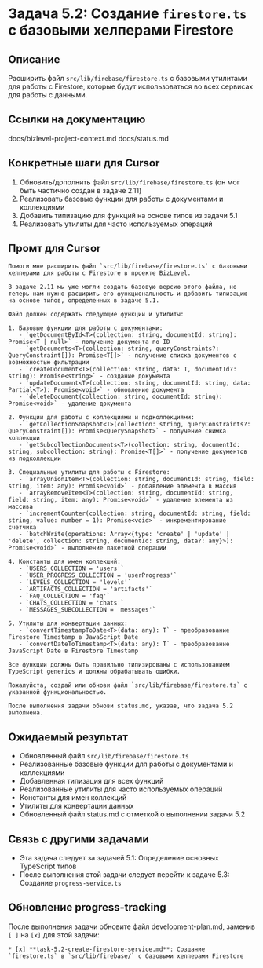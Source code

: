 # Задача 5.2: Создание `firestore.ts` с базовыми хелперами Firestore

## Описание
Расширить файл `src/lib/firebase/firestore.ts` с базовыми утилитами для работы с Firestore, которые будут использоваться во всех сервисах для работы с данными.

## Ссылки на документацию
docs/bizlevel-project-context.md
docs/status.md

## Конкретные шаги для Cursor
1. Обновить/дополнить файл `src/lib/firebase/firestore.ts` (он мог быть частично создан в задаче 2.11)
2. Реализовать базовые функции для работы с документами и коллекциями
3. Добавить типизацию для функций на основе типов из задачи 5.1
4. Реализовать утилиты для часто используемых операций

## Промт для Cursor
```
Помоги мне расширить файл `src/lib/firebase/firestore.ts` с базовыми хелперами для работы с Firestore в проекте BizLevel.

В задаче 2.11 мы уже могли создать базовую версию этого файла, но теперь нам нужно расширить его функциональность и добавить типизацию на основе типов, определенных в задаче 5.1.

Файл должен содержать следующие функции и утилиты:

1. Базовые функции для работы с документами:
   - `getDocumentById<T>(collection: string, documentId: string): Promise<T | null>` - получение документа по ID
   - `getDocuments<T>(collection: string, queryConstraints?: QueryConstraint[]): Promise<T[]>` - получение списка документов с возможностью фильтрации
   - `createDocument<T>(collection: string, data: T, documentId?: string): Promise<string>` - создание документа
   - `updateDocument<T>(collection: string, documentId: string, data: Partial<T>): Promise<void>` - обновление документа
   - `deleteDocument(collection: string, documentId: string): Promise<void>` - удаление документа

2. Функции для работы с коллекциями и подколлекциями:
   - `getCollectionSnapshot<T>(collection: string, queryConstraints?: QueryConstraint[]): Promise<QuerySnapshot>` - получение снимка коллекции
   - `getSubcollectionDocuments<T>(collection: string, documentId: string, subcollection: string): Promise<T[]>` - получение документов из подколлекции

3. Специальные утилиты для работы с Firestore:
   - `arrayUnionItem<T>(collection: string, documentId: string, field: string, item: any): Promise<void>` - добавление элемента в массив
   - `arrayRemoveItem<T>(collection: string, documentId: string, field: string, item: any): Promise<void>` - удаление элемента из массива
   - `incrementCounter(collection: string, documentId: string, field: string, value: number = 1): Promise<void>` - инкрементирование счетчика
   - `batchWrite(operations: Array<{type: 'create' | 'update' | 'delete', collection: string, documentId: string, data?: any}>): Promise<void>` - выполнение пакетной операции

4. Константы для имен коллекций:
   - `USERS_COLLECTION = 'users'`
   - `USER_PROGRESS_COLLECTION = 'userProgress'`
   - `LEVELS_COLLECTION = 'levels'`
   - `ARTIFACTS_COLLECTION = 'artifacts'`
   - `FAQ_COLLECTION = 'faq'`
   - `CHATS_COLLECTION = 'chats'`
   - `MESSAGES_SUBCOLLECTION = 'messages'`

5. Утилиты для конвертации данных:
   - `convertTimestampToDate<T>(data: any): T` - преобразование Firestore Timestamp в JavaScript Date
   - `convertDateToTimestamp<T>(data: any): T` - преобразование JavaScript Date в Firestore Timestamp

Все функции должны быть правильно типизированы с использованием TypeScript generics и должны обрабатывать ошибки.

Пожалуйста, создай или обнови файл `src/lib/firebase/firestore.ts` с указанной функциональностью.

После выполнения задачи обнови status.md, указав, что задача 5.2 выполнена.
```

## Ожидаемый результат
- Обновленный файл `src/lib/firebase/firestore.ts`
- Реализованные базовые функции для работы с документами и коллекциями
- Добавленная типизация для всех функций
- Реализованные утилиты для часто используемых операций
- Константы для имен коллекций
- Утилиты для конвертации данных
- Обновленный файл status.md с отметкой о выполнении задачи 5.2

## Связь с другими задачами
- Эта задача следует за задачей 5.1: Определение основных TypeScript типов
- После выполнения этой задачи следует перейти к задаче 5.3: Создание `progress-service.ts`

## Обновление progress-tracking
После выполнения задачи обновите файл development-plan.md, заменив `[ ]` на `[x]` для этой задачи:
```
* [x] **task-5.2-create-firestore-service.md**: Создание `firestore.ts` в `src/lib/firebase/` с базовыми хелперами Firestore
```
